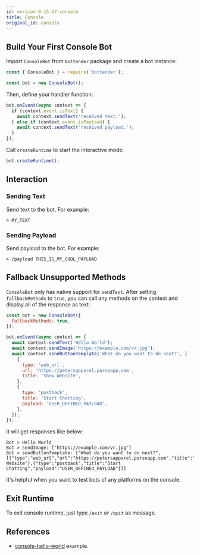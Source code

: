 ```yaml
---
id: version-0.15.17-console
title: Console
original_id: console
---
```


## Build Your First Console Bot

Import `ConsoleBot` from `bottender` package and create a bot instance:

```js
const { ConsoleBot } = require('bottender');

const bot = new ConsoleBot();
```

Then, define your handler function:

```js
bot.onEvent(async context => {
  if (context.event.isText) {
    await context.sendText('received text.');
  } else if (context.event.isPayload) {
    await context.sendText('received payload.');
  }
});
```

Call `createRuntime` to start the interactive mode:

```js
bot.createRuntime();
```

## Interaction

### Sending Text

Send text to the bot. For example:

```
> MY_TEXT
```

### Sending Payload

Send payload to the bot. For example:

```
> /payload THIS_IS_MY_COOL_PAYLOAD
```

## Fallback Unsupported Methods

`ConsoleBot` only has native support for `sendText`. After setting `fallbackMethods` to `true`, you can call any methods on the context and display all of the response as text:

```js
const bot = new ConsoleBot({
  fallbackMethods: true,
});

bot.onEvent(async context => {
  await context.sendText('Hello World');
  await context.sendImage('https://example.com/vr.jpg');
  await context.sendButtonTemplate('What do you want to do next?', [
    {
      type: 'web_url',
      url: 'https://petersapparel.parseapp.com',
      title: 'Show Website',
    },
    {
      type: 'postback',
      title: 'Start Chatting',
      payload: 'USER_DEFINED_PAYLOAD',
    },
  ]);
});
```

It will get responses like below:

```
Bot > Hello World
Bot > sendImage: ["https://example.com/vr.jpg"]
Bot > sendButtonTemplate: ["What do you want to do next?",[{"type":"web_url","url":"https://petersapparel.parseapp.com","title":"Show Website"},{"type":"postback","title":"Start Chatting","payload":"USER_DEFINED_PAYLOAD"}]]
```

It's helpful when you want to test bots of any platforms on the console.

## Exit Runtime

To exit console runtime, just type `/exit` or `/quit` as message.

## References

- [console-hello-world](https://github.com/Yoctol/bottender/blob/master/examples/console-hello-world/index.js) example.
